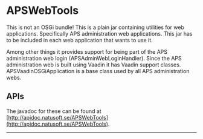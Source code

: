 # APSWebTools

This is not an OSGi bundle! This is a plain jar containing utilities for web applications. Specifically APS administration web applications. This jar has to be included in each web application that wants to use it.

Among other things it provides support for being part of the APS administration web login (APSAdminWebLoginHandler). Since the APS administration web is built using Vaadin it has Vaadin support classes. APSVaadinOSGiApplication is a base class used by all APS administration webs. 

## APIs

The javadoc for these can be found at [http://apidoc.natusoft.se/APSWebTools](http://apidoc.natusoft.se/APSWebTools).

----

